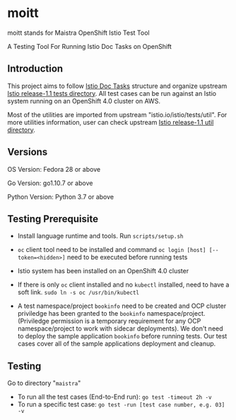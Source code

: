# moitt

moitt stands for Maistra OpenShift Istio Test Tool

A Testing Tool For Running Istio Doc Tasks on OpenShift

Introduction
---------------------

This project aims to follow [Istio Doc Tasks](https://preliminary.istio.io/docs/tasks/) structure and organize upstream [Istio release-1.1 tests directory](https://github.com/istio/istio/tree/release-1.1/tests). All test cases can be run against an Istio system running on an OpenShift 4.0 cluster on AWS.

Most of the utilities are imported from upstream "istio.io/istio/tests/util". For more utilities information, user can check upstream [Istio release-1.1 util directory](https://github.com/istio/istio/tree/release-1.1/tests/util).


Versions
-----------------

OS Version: Fedora 28 or above

Go Version: go1.10.7 or above

Python Version: Python 3.7 or above


Testing Prerequisite
---------------------

* Install language runtime and tools. Run `scripts/setup.sh`
  
* `oc` client tool need to be installed and command `oc login [host] [--token=<hidden>]` need to be executed before running tests

* Istio system has been installed on an OpenShift 4.0 cluster

* If there is only `oc` client installed and no `kubectl` installed,  need to have a soft link. `sudo ln -s oc /usr/bin/kubectl`

* A test namespace/project `bookinfo` need to be created and OCP cluster priviledge has been granted to the `bookinfo` namespace/project. (Priviledge permission is a temporary requirement for any OCP namespace/project to work with sidecar deployments).  We don't need to deploy the sample application `bookinfo` before running tests. Our test cases cover all of the sample applications deployment and cleanup.


Testing
-------------------------

Go to directory "`maistra`" 
- To run all the test cases (End-to-End run): `go test -timeout 2h -v`
- To run a specific test case: `go test -run [test case number, e.g. 03] -v`
